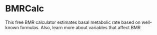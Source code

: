 # BMRCalc
This free BMR calculator estimates basal metabolic rate based on well-known formulas. Also, learn more about variables that affect BMR
